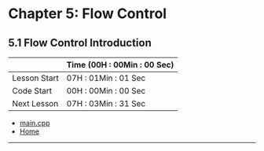 # Chapter 5: Flow Control

## 5.1 Flow Control Introduction

||Time (00H : 00Min : 00 Sec)|
|-|-|
 |Lesson Start           | 07H : 01Min : 01 Sec|  
 |Code Start             | 00H : 00Min : 00 Sec |  
 |Next Lesson            | 07H : 03Min : 31 Sec | 
* [main.cpp](./main.cpp)
* [Home](/README.md)

---
